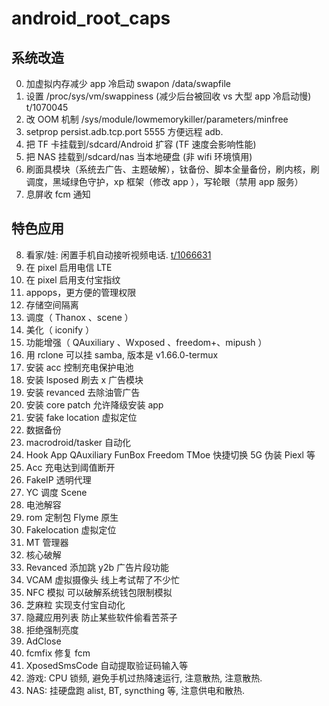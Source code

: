# android_root_caps

## 系统改造

0. 加虚拟内存减少 app 冷启动 swapon /data/swapfile
1. 设置 /proc/sys/vm/swappiness (减少后台被回收 vs 大型 app 冷启动慢) t/1070045
2. 改 OOM 机制 /sys/module/lowmemorykiller/parameters/minfree
3. setprop persist.adb.tcp.port 5555 方便远程 adb.
4. 把 TF 卡挂载到/sdcard/Android 扩容 (TF 速度会影响性能)
5. 把 NAS 挂载到/sdcard/nas 当本地硬盘 (非 wifi 环境慎用)
6. 刷面具模块（系统去广告、主题破解），钛备份、脚本全量备份，刷内核，刷调度，黑域绿色守护，xp 框架（修改 app ），写轮眼（禁用 app 服务）
7. 息屏收 fcm 通知

## 特色应用

8. 看家/娃: 闲置手机自动接听视频电话. [t/1066631](https://www.v2ex.com/t/1066631)
9. 在 pixel 启用电信 LTE
10. 在 pixel 启用支付宝指纹
11. appops，更方便的管理权限
12. 存储空间隔离
13. 调度（ Thanox 、scene ）
14. 美化（ iconify ）
15. 功能增强（ QAuxiliary 、Wxposed 、freedom+、mipush ）
16. 用 rclone 可以挂 samba, 版本是 v1.66.0-termux
17. 安装 acc 控制充电保护电池
18. 安装 lsposed 刷去 x 广告模块
19. 安装 revanced 去除油管广告
20. 安装 core patch 允许降级安装 app
21. 安装 fake location 虚拟定位
22. 数据备份
23. macrodroid/tasker 自动化
24. Hook App QAuxiliary FunBox Freedom TMoe 快捷切换 5G 伪装 Piexl 等
25. Acc 充电达到阈值断开
26. FakeIP 透明代理
27. YC 调度 Scene
28. 电池解容
29. rom 定制包 Flyme 原生
30. Fakelocation 虚拟定位
31. MT 管理器
32. 核心破解
33. Revanced 添加跳 y2b 广告片段功能
34. VCAM 虚拟摄像头 线上考试帮了不少忙
35. NFC 模拟 可以破解系统钱包限制模拟
36. 芝麻粒 实现支付宝自动化
37. 隐藏应用列表 防止某些软件偷看苦茶子
38. 拒绝强制亮度
39. AdClose
40. fcmfix 修复 fcm
41. XposedSmsCode 自动提取验证码输入等
42. 游戏: CPU 锁频, 避免手机过热降速运行, 注意散热, 注意散热.
43. NAS: 挂硬盘跑 alist, BT, syncthing 等, 注意供电和散热.

